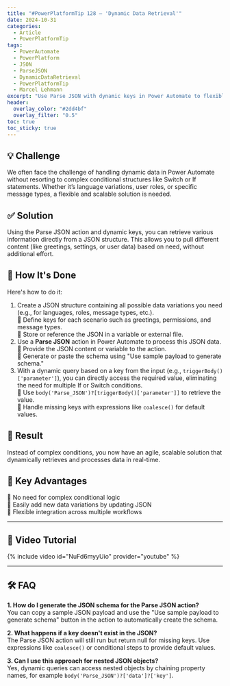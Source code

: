 ```yaml
---
title: "#PowerPlatformTip 128 – 'Dynamic Data Retrieval'"
date: 2024-10-31
categories:
  - Article
  - PowerPlatformTip
tags:
  - PowerAutomate
  - PowerPlatform
  - JSON
  - ParseJSON
  - DynamicDataRetrieval
  - PowerPlatformTip
  - Marcel Lehmann
excerpt: "Use Parse JSON with dynamic keys in Power Automate to flexibly retrieve data without complex conditions."
header:
  overlay_color: "#2dd4bf"
  overlay_filter: "0.5"
toc: true
toc_sticky: true
---
```


## 💡 Challenge
We often face the challenge of handling dynamic data in Power Automate without resorting to complex conditional structures like Switch or If statements. Whether it’s language variations, user roles, or specific message types, a flexible and scalable solution is needed.

## ✅ Solution
Using the Parse JSON action and dynamic keys, you can retrieve various information directly from a JSON structure. This allows you to pull different content (like greetings, settings, or user data) based on need, without additional effort.

## 🔧 How It's Done
Here's how to do it:
1. Create a JSON structure containing all possible data variations you need (e.g., for languages, roles, message types, etc.).  
   🔸 Define keys for each scenario such as greetings, permissions, and message types.  
   🔸 Store or reference the JSON in a variable or external file.  
2. Use a **Parse JSON** action in Power Automate to process this JSON data.  
   🔸 Provide the JSON content or variable to the action.  
   🔸 Generate or paste the schema using "Use sample payload to generate schema."  
3. With a dynamic query based on a key from the input (e.g., `triggerBody()['parameter']`), you can directly access the required value, eliminating the need for multiple If or Switch conditions.  
   🔸 Use `body('Parse_JSON')?[triggerBody()['parameter']]` to retrieve the value.  
   🔸 Handle missing keys with expressions like `coalesce()` for default values.

## 🎉 Result
Instead of complex conditions, you now have an agile, scalable solution that dynamically retrieves and processes data in real-time.

## 🌟 Key Advantages
🔸 No need for complex conditional logic  
🔸 Easily add new data variations by updating JSON  
🔸 Flexible integration across multiple workflows  

---

## 🎥 Video Tutorial
{% include video id="NuFd6myyUio" provider="youtube" %}

---

## 🛠️ FAQ
**1. How do I generate the JSON schema for the Parse JSON action?**  
You can copy a sample JSON payload and use the "Use sample payload to generate schema" button in the action to automatically create the schema.

**2. What happens if a key doesn't exist in the JSON?**  
The Parse JSON action will still run but return null for missing keys. Use expressions like `coalesce()` or conditional steps to provide default values.

**3. Can I use this approach for nested JSON objects?**  
Yes, dynamic queries can access nested objects by chaining property names, for example `body('Parse_JSON')?['data']?['key']`.
